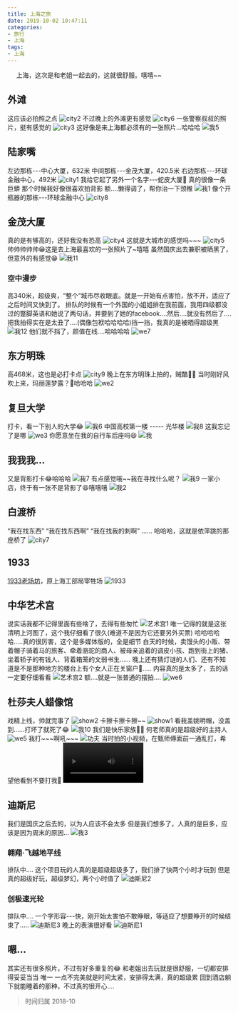 ```yaml
---
title: 上海之旅
date: 2019-10-02 10:47:11
categories:
- 旅行
- 上海
tags:
- 上海
---
```


<span>
&nbsp;&nbsp;&nbsp;&nbsp;
上海，这次是和老姐一起去的，这就很舒服。嘻嘻~~
</span>

<!-- more -->

## 外滩
这应该必拍照之点
![city2](/uploads/images/旅行/上海/city2.jpg)
不过晚上的外滩更有感觉
![city6](/uploads/images/旅行/上海/city6.jpg)
一张警察叔叔的照片，挺有感觉的
![city3](/uploads/images/旅行/上海/city3.jpg)
这好像是来上海都必须有的一张照片...哈哈哈
![我5](/uploads/images/旅行/上海/我5.jpg)


## 陆家嘴
左边那栋---中心大厦，632米
中间那栋---金茂大厦，420.5米
右边那栋---环球金融中心，492米
![city1](/uploads/images/旅行/上海/city1.jpg)
我给它起了另外一个名字---蛇皮大厦🤣
真的很像一条巨蟒
那个时候我好像很喜欢拍背影
额....懒得调了，帮你治一下颈椎
![我1](/uploads/images/旅行/上海/我1.jpg)
像个开瓶器的那栋---环球金融中心
![city8](/uploads/images/旅行/上海/city8.jpg)


## 金茂大厦
真的是有够高的，还好我没有恐高
![city4](/uploads/images/旅行/上海/city4.jpg)
这就是大城市的感觉吗\~\~\~
![city5](/uploads/images/旅行/上海/city5.jpg)
帅帅帅帅帅😁这是去上海最喜欢的一张照片了~嘻嘻
虽然国庆出去兼职被晒黑了，但意外的有感觉😁
![我11](/uploads/images/旅行/上海/我11.jpg)
### 空中漫步
高340米，超级爽，“整个”城市尽收眼底。就是一开始有点害怕，放不开，适应了之后时间又快到了。
排队的时候有一个外国的小姐姐排在我前面，我用四级都没过的蹩脚英语和她说了两句话，并要到了她的facebook....然后....就没有然后了....
把我拍得实在是太丑了....(偶像包袱哈哈哈哈)挡一挡，我真的是被晒得超级黑
![我12](/uploads/images/旅行/上海/我12.jpg)
他们就不挡了，颜值在线....哈哈哈哈
![we7](/uploads/images/旅行/上海/we7.jpg)


## 东方明珠
高468米，这也是必打卡点
![city9](/uploads/images/旅行/上海/city9.jpg)
晚上在东方明珠上拍的，贼酷👍🏻
当时刚好风吹上来，玛丽莲梦露？🤣哈哈哈
![we2](/uploads/images/旅行/上海/we2.jpg)

## 复旦大学
打卡，看一下别人的大学😂
![我6](/uploads/images/旅行/上海/我6.jpg)
中国高校第一楼 ----- 光华楼
![我8](/uploads/images/旅行/上海/我8.jpg)
这我忘记了是哪
![we3](/uploads/images/旅行/上海/we3.jpg)
你愿意坐在我的自行车后座吗😆
![我](/uploads/images/旅行/上海/我.jpg)

## 我我我...
又是背影打卡😂哈哈哈
![我7](/uploads/images/旅行/上海/我7.jpg)
有点感觉哦\~\~我在寻找什么呢？
![我9](/uploads/images/旅行/上海/我9.jpg)
一家小店，终于有一张不是背影了😆嘻嘻嘻
![我2](/uploads/images/旅行/上海/我2.jpg)


## 白渡桥
“我在找东西”
“我在找东西啊”
“我在找我的刺啊”
......
哈哈哈，这就是依萍跳的那座桥了
![city7](/uploads/images/旅行/上海/city7.jpg)

## 1933
[1933老场坊](https://baike.baidu.com/item/1933%E8%80%81%E5%9C%BA%E5%9D%8A/3558632?fr=aladdin)，原上海工部局宰牲场
![1933](/uploads/images/旅行/上海/1933.jpg)

## 中华艺术宫
说实话我都不记得里面有些啥了，去得有些匆忙
![艺术宫1](/uploads/images/旅行/上海/艺术宫1.jpg)
唯一记得的就是这张清明上河图了，这个我仔细看了很久(难道不是因为它还要另外买票)
哈哈哈哈哈.....真的很厉害，这个是多媒体版的，全是细节
白天的时候，卖馒头的小贩、带着帽子骑着马的旅客、牵着骆驼的商人、被母亲追着的调皮小孩、跑到街上的猪、坐着轿子的有钱人、背着箱笼的文弱书生......
晚上还有猜灯谜的人们、还有不知道是不是那种地方的楼台上有个女人正在关窗户🤣.....
内容真的是太多了，去的话一定要仔细看看
![艺术宫2](/uploads/images/旅行/上海/艺术宫2.jpg)
额....就是一张普通的摆拍....
![we6](/uploads/images/旅行/上海/we6.jpg)

## 杜莎夫人蜡像馆
戏精上线，帅就完事了
![show2](/uploads/images/旅行/上海/show2.jpg)
卡擦卡擦卡擦\~\~
![show1](/uploads/images/旅行/上海/show1.jpg)
看我盖姚明帽，没盖到......打坏了就死了😂
![我10](/uploads/images/旅行/上海/我10.jpg)
我们是快乐家族✌🏻
何老师真的是超级好的主持人
![we5](/uploads/images/旅行/上海/we5.jpg)
我打\~\~\~啊吼\~\~\~
![功夫](/uploads/images/旅行/上海/功夫.jpg)
当时拍的小视频，在甄师傅面前一通乱打，希望他看到不要打我🤣
<video src="/uploads/images/旅行/上海/视频.mp4" controls="controls" width="180">您的浏览器不支持播放该视频！</video>


## 迪斯尼
我们是国庆之后去的，以为人应该不会太多
但是我们想多了，人真的是巨多，应该是因为周末的原因...
![我3](/uploads/images/旅行/上海/我3.jpg)
### 翱翔·飞越地平线
排队中....
这个项目玩的人真的是超级超级多了，我们排了快两个小时才玩到
但是真的超级好玩，超级梦幻，两个小时值了
![迪斯尼2](/uploads/images/旅行/上海/迪斯尼2.jpg)
### 创极速光轮
排队中....
一个字形容---快，刚开始太害怕不敢睁眼，等适应了想要睁开的时候结束了.....
![迪斯尼3](/uploads/images/旅行/上海/迪斯尼3.jpg)
晚上的表演很好看
![迪斯尼1](/uploads/images/旅行/上海/迪斯尼1.jpg)


## 嗯...
其实还有很多照片，不过有好多重复的😂
和老姐出去玩就是很舒服，一切都安排得妥妥当当
唯一 一点不完美就是时间太紧，安排得太满，真的超级累
回到酒店躺下就能睡着的那种，不过真的很开心....

> 时间归属 2018-10